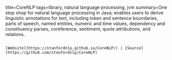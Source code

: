 title=CoreNLP
tags=library, natural language processing, jvm
summary=One stop shop for natural language processing in Java; enables users to derive linguistic annotations for text, including token and sentence boundaries, parts of speech, named entities, numeric and time values, dependency and constituency parses, coreference, sentiment, quote attributions, and relations.
~~~~~~

[Website](https://stanfordnlp.github.io/CoreNLP/) | [Source](https://github.com/stanfordnlp/CoreNLP)

